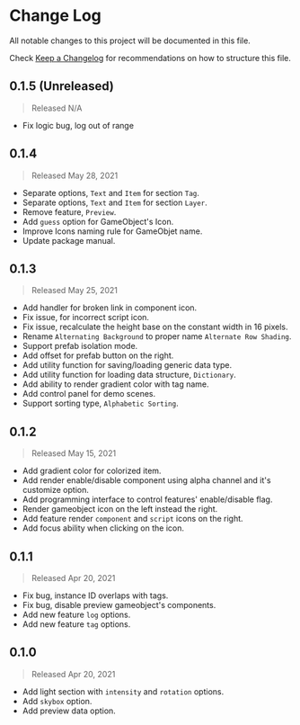 # Change Log

All notable changes to this project will be documented in this file.

Check [Keep a Changelog](http://keepachangelog.com/) for recommendations on how to structure this file.


## 0.1.5 (Unreleased)
> Released N/A

* Fix logic bug, log out of range

## 0.1.4
> Released May 28, 2021

* Separate options, `Text` and `Item` for section `Tag`.
* Separate options, `Text` and `Item` for section `Layer`.
* Remove feature, `Preview`.
* Add `guess` option for GameObject's Icon.
* Improve Icons naming rule for GameObjet name.
* Update package manual.

## 0.1.3
> Released May 25, 2021

* Add handler for broken link in component icon.
* Fix issue, for incorrect script icon.
* Fix issue, recalculate the height base on the constant width in 16 pixels.
* Rename `Alternating Background` to proper name `Alternate Row Shading`.
* Support prefab isolation mode.
* Add offset for prefab button on the right.
* Add utility function for saving/loading generic data type.
* Add utility function for loading data structure, `Dictionary`.
* Add ability to render gradient color with tag name.
* Add control panel for demo scenes.
* Support sorting type, `Alphabetic Sorting`.

## 0.1.2
> Released May 15, 2021

* Add gradient color for colorized item.
* Add render enable/disable component using alpha channel and it's customize option.
* Add programming interface to control features' enable/disable flag.
* Render gameobject icon on the left instead the right.
* Add feature render `component` and `script` icons on the right.
* Add focus ability when clicking on the icon.

## 0.1.1
> Released Apr 20, 2021

* Fix bug, instance ID overlaps with tags.
* Fix bug, disable preview gameobject's components.
* Add new feature `log` options.
* Add new feature `tag` options.

## 0.1.0
> Released Apr 20, 2021

* Add light section with `intensity` and `rotation` options.
* Add `skybox` option.
* Add preview data option.
